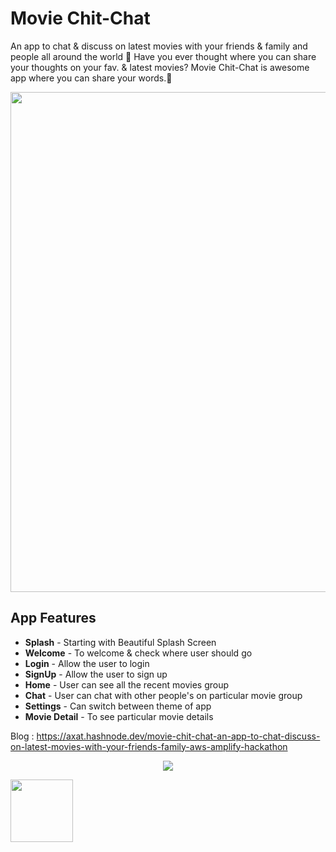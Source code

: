 # Movie Chit-Chat 

An app to chat & discuss on latest movies with your friends & family and people all around the world 💬
Have you ever thought where you can share your thoughts on your fav. & latest movies? Movie Chit-Chat is awesome app where you can share your words.💬

<p align="center"> <img src="https://user-images.githubusercontent.com/50077510/193337966-28250aef-42b2-40f8-b143-5d1a57feb5de.png" width="800"> </p>

## App Features

- **Splash** - Starting with Beautiful Splash Screen
- **Welcome** - To welcome & check where user should go
- **Login** - Allow the user to login
- **SignUp** - Allow the user to sign up
- **Home** - User can see all the recent movies group
- **Chat** - User can chat with other people's on particular movie group
- **Settings** - Can switch between theme of app
- **Movie Detail** - To see particular movie details

Blog : https://axat.hashnode.dev/movie-chit-chat-an-app-to-chat-discuss-on-latest-movies-with-your-friends-family-aws-amplify-hackathon


<p align="center"> <img src="https://user-images.githubusercontent.com/50077510/193337986-be3c784c-0944-41d8-bb56-cb56c503dcda.png"> </p>

[<img src="https://cdn.worldvectorlogo.com/logos/youtube-6.svg" width="100">](https://www.youtube.com/watch?v=Ukb8Ajzqfe0 "Movie Chit-Chat")
